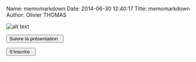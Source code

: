 Name: memomarkdown
Date: 2014-06-30 12:40:17
Title: memomarkdown
Author: Olivier THOMAS


![alt text](http://th03.deviantart.net/fs71/200H/f/2013/038/a/6/fallout_3_mentats_by_rodelbanares-d5u45re.png)

<div class="competences-graph" data-domain="9cN5s1"></div>


[<button class="btn btn-primary pull-left" type="button"> Suivre la présentation &nbsp;<i class="icon-arrow-right"></i></button>](/tuto/module)


[<button class="btn btn-primary pull-right" type="button">S'inscrire &nbsp;<i class="icon-arrow-right"></i></button>](/account/register)


